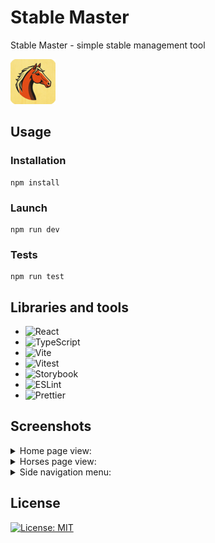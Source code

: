 # Stable Master

Stable Master - simple stable management tool

![stable-master](public/icons/android-icon-72x72.png 'Stable Master')

## Usage

### Installation

```
npm install
```

### Launch

```
npm run dev
```

### Tests

```
npm run test
```

## Libraries and tools

- ![React](https://img.shields.io/badge/react-%2320232a.svg?style=for-the-badge&logo=react&logoColor=%2361DAFB)
- ![TypeScript](https://img.shields.io/badge/typescript-%23007ACC.svg?style=for-the-badge&logo=typescript&logoColor=white)
- ![Vite](https://img.shields.io/badge/vite-%23646CFF.svg?style=for-the-badge&logo=vite&logoColor=white)
- ![Vitest](https://img.shields.io/badge/-Vitest-252529?style=for-the-badge&logo=vitest&logoColor=FCC72B)
- ![Storybook](https://img.shields.io/badge/-Storybook-FF4785?style=for-the-badge&logo=storybook&logoColor=white)
- ![ESLint](https://img.shields.io/badge/ESLint-4B3263?style=for-the-badge&logo=eslint&logoColor=white)
- ![Prettier](https://img.shields.io/badge/prettier-%23F7B93E.svg?style=for-the-badge&logo=prettier&logoColor=black)

## Screenshots

<details>
<summary>Home page view:</summary>
<img src="https://stablemaster.wroblewskipiotr.pl/screenshots/sm_Screenshot1.jpg" alt="Stable Master - Home view">
</details>

<details>
<summary>Horses page view:</summary>
<img src="https://stablemaster.wroblewskipiotr.pl/screenshots/sm_Screenshot2.jpg" alt="Stable Master - Horses view">
</details>

<details>
<summary>Side navigation menu:</summary>
<img src="https://stablemaster.wroblewskipiotr.pl/screenshots/sm_Screenshot3.jpg" alt="Stable Master - side menu">
</details>

## License

[![License: MIT](https://img.shields.io/badge/License-MIT-yellow.svg)](https://opensource.org/licenses/MIT)
